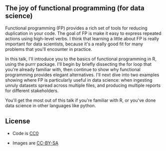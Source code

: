 ## The joy of functional programming (for data science)

Functional programming (FP) provides a rich set of tools for reducing duplication in your code. The goal of FP is make it easy to express repeated actions using high-level verbs. I think that learning a little about FP is really important for data scientists, because it's a really good fit for many problems that you'll encounter in practice.

In this talk, I'll introduce you to the basics of functional programming in R, using the purrr package. I'll begin by briefly dissecting the for loop that you're already familiar with, then continue to show why functional programming provides elegant alternatives. I'll next dive into two examples showing where FP is particularly useful in data science: when ingesting unruly datasets spread across multiple files, and producing multiple reports for different stakeholders.

You'll get the most out of this talk if you're familiar with R, or you've done data science in other languages like python.

## License

* Code is [CC0](https://creativecommons.org/share-your-work/public-domain/cc0/)

* Images are [CC-BY-SA](https://creativecommons.org/licenses/by-sa/4.0/)
